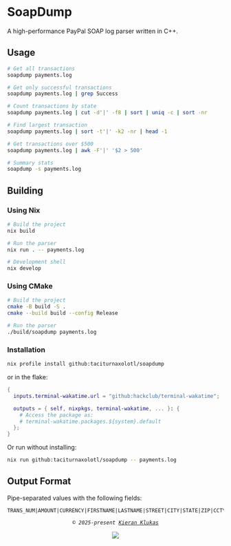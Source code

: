 # SoapDump

A high-performance PayPal SOAP log parser written in C++.

## Usage

```bash
# Get all transactions
soapdump payments.log

# Get only successful transactions
soapdump payments.log | grep Success

# Count transactions by state
soapdump payments.log | cut -d'|' -f8 | sort | uniq -c | sort -nr

# Find largest transaction
soapdump payments.log | sort -t'|' -k2 -nr | head -1

# Get transactions over $500
soapdump payments.log | awk -F'|' '$2 > 500'

# Summary stats
soapdump -s payments.log
```

## Building

### Using Nix

```bash
# Build the project
nix build

# Run the parser
nix run . -- payments.log

# Development shell
nix develop
```

### Using CMake

```bash
# Build the project
cmake -B build -S .
cmake --build build --config Release

# Run the parser
./build/soapdump payments.log
```

### Installation

```bash
nix profile install github:taciturnaxolotl/soapdump
```

or in the flake:

```nix
{
  inputs.terminal-wakatime.url = "github:hackclub/terminal-wakatime";

  outputs = { self, nixpkgs, terminal-wakatime, ... }: {
    # Access the package as:
    # terminal-wakatime.packages.${system}.default
  };
}
```

Or run without installing:

```bash
nix run github:taciturnaxolotl/soapdump -- payments.log
```

## Output Format

Pipe-separated values with the following fields:

```
TRANS_NUM|AMOUNT|CURRENCY|FIRSTNAME|LASTNAME|STREET|CITY|STATE|ZIP|CCTYPE|CCLAST4|EXPMONTH|EXPYEAR|CVV|TRANSID|STATUS|CORRID|PROC_AMOUNT
```

<p align="center">
	<i><code>&copy 2025-present <a href="https://github.com/taciturnaxolotl">Kieran Klukas</a></code></i>
</p>

<p align="center">
	<a href="https://github.com/taciturnaxolotl/soapdump/blob/main/LICENSE.md"><img src="https://img.shields.io/static/v1.svg?style=for-the-badge&label=License&message=MIT&logoColor=d9e0ee&colorA=363a4f&colorB=b7bdf8"/></a>
</p>
